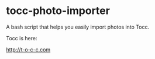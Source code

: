 tocc-photo-importer
===================

A bash script that helps you easily import photos into Tocc.

Tocc is here:

  http://t-o-c-c.com

